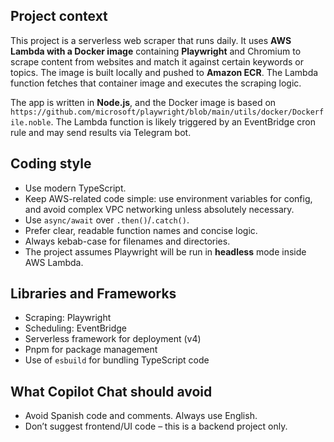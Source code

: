 ## Project context

This project is a serverless web scraper that runs daily. It uses **AWS Lambda with a Docker image** containing **Playwright** and Chromium to scrape content from websites and match it against certain keywords or topics. The image is built locally and pushed to **Amazon ECR**. The Lambda function fetches that container image and executes the scraping logic.

The app is written in **Node.js**, and the Docker image is based on `https://github.com/microsoft/playwright/blob/main/utils/docker/Dockerfile.noble`. The Lambda function is likely triggered by an EventBridge cron rule and may send results via Telegram bot.

## Coding style

- Use modern TypeScript.
- Keep AWS-related code simple: use environment variables for config, and avoid complex VPC networking unless absolutely necessary.
- Use `async/await` over `.then()`/`.catch()`.
- Prefer clear, readable function names and concise logic.
- Always kebab-case for filenames and directories.
- The project assumes Playwright will be run in **headless** mode inside AWS Lambda.

## Libraries and Frameworks

- Scraping: Playwright
- Scheduling: EventBridge
- Serverless framework for deployment (v4)
- Pnpm for package management
- Use of `esbuild` for bundling TypeScript code
  <!-- - Content Summarization: OpenAI model -->
  <!-- - Storage: DynamoDB using ElectroDB -->
  <!-- - Hono for API handling (if needed) -->

## What Copilot Chat should avoid

- Avoid Spanish code and comments. Always use English.
- Don’t suggest frontend/UI code – this is a backend project only.
